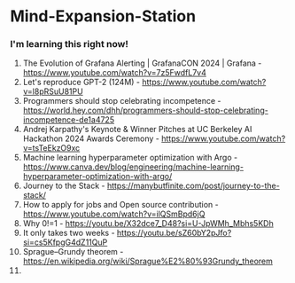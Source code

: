 # Mind-Expansion-Station
### I'm learning this right now! 

1. The Evolution of Grafana Alerting | GrafanaCON 2024 | Grafana - https://www.youtube.com/watch?v=7z5FwdfL7v4
2. Let's reproduce GPT-2 (124M) - https://www.youtube.com/watch?v=l8pRSuU81PU
3. Programmers should stop celebrating incompetence - https://world.hey.com/dhh/programmers-should-stop-celebrating-incompetence-de1a4725
4. Andrej Karpathy's Keynote & Winner Pitches at UC Berkeley AI Hackathon 2024 Awards Ceremony - https://www.youtube.com/watch?v=tsTeEkzO9xc
5. Machine learning hyperparameter optimization with Argo - https://www.canva.dev/blog/engineering/machine-learning-hyperparameter-optimization-with-argo/
6. Journey to the Stack - https://manybutfinite.com/post/journey-to-the-stack/
7. How to apply for jobs and Open source contribution - https://www.youtube.com/watch?v=ilQSmBpd6jQ
8. Why 0!=1 - https://youtu.be/X32dce7_D48?si=U-JpWMh_Mbhs5KDh
9. It only takes two weeks - https://youtu.be/sZ60bY2pJfo?si=cs5KfpgG4dZ11QuP
10. Sprague–Grundy theorem - https://en.wikipedia.org/wiki/Sprague%E2%80%93Grundy_theorem
11. 

